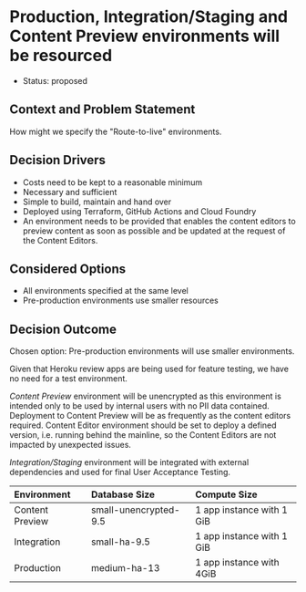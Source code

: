 # Production, Integration/Staging and Content Preview environments will be resourced

* Status: proposed

## Context and Problem Statement

How might we specify the "Route-to-live" environments.

## Decision Drivers <!-- optional -->

* Costs need to be kept to a reasonable minimum
* Necessary and sufficient
* Simple to build, maintain and hand over
* Deployed using Terraform, GitHub Actions and Cloud Foundry
* An environment needs to be provided that enables the content editors to preview content as soon as possible and be updated at the request of the Content Editors.

## Considered Options

* All environments specified at the same level
* Pre-production environments use smaller resources

## Decision Outcome

Chosen option: Pre-production environments will use smaller environments.

Given that Heroku review apps are being used for feature testing, we have no need for a test environment.

*Content Preview* environment will be unencrypted as this environment is intended only to be used by internal users with no PII data contained. Deployment to Content Preview will be as frequently as the content editors required. Content Editor environment should be set to deploy a defined version, i.e. running behind the mainline, so the Content Editors are not impacted by unexpected issues.

*Integration/Staging* environment will be integrated with external dependencies and used for final User Acceptance Testing.

| Environment    | Database Size         | Compute Size              |
|:---------------|:----------------------|:--------------------------|
|Content Preview | small-unencrypted-9.5 | 1 app instance with 1 GiB |
|Integration     | small-ha-9.5          | 1 app instance with 1 GiB |
|Production      | medium-ha-13          | 1 app instance with 4GiB  |
